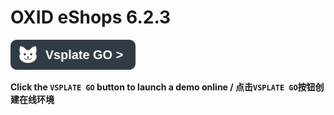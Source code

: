 # OXID eShops 6.2.3

<a href="https://www.vsplate.com/?docker-compose=https://github.com/vsplate/dcenvs/tree/master/oxideshop_ce/6.2.3/dc"><img alt="VSPLATE GO" src="https://raw.githubusercontent.com/vsplate/images/master/vsgo_btn.png" width="200px"></a>

**Click the `VSPLATE GO` button to launch a demo online / 点击`VSPLATE GO`按钮创建在线环境**
